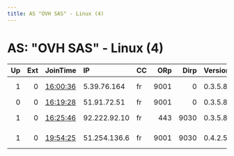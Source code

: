 ```yaml
---
title: AS "OVH SAS" - Linux (4)
---
```


# AS: "OVH SAS" - Linux (4)

|   Up |   Ext | JoinTime                                                                                            | IP           | CC   |   ORp |   Dirp | Version   | Contact                        | Nickname       |   eFamMembers |
|-----:|------:|:----------------------------------------------------------------------------------------------------|:-------------|:-----|------:|-------:|:----------|:-------------------------------|:---------------|--------------:|
|    1 |     0 | [16:00:36](https://metrics.torproject.org/rs.html#details/AFAD3875DDCFE5F6D930EBAE6EF37219C0194478) | 5.39.76.164  | fr   |  9001 |      0 | 0.3.5.8   | Miles &lt;miles AT autistici   | miles          |             1 |
|    0 |     0 | [16:19:28](https://metrics.torproject.org/rs.html#details/B2E60B3F4473BB7B75D499B1197E5F5600D018EB) | 51.91.72.51  | fr   |  9001 |      0 | 0.3.5.8   | None                           | Unnamed        |             1 |
|    1 |     0 | [16:25:46](https://metrics.torproject.org/rs.html#details/CF7D2B4BECD17E04FA0D604229888F91D1665C01) | 92.222.92.10 | fr   |   443 |   9030 | 0.3.5.8   | Jonas &lt;drjones16@web.de&gt; | BuglabsRelayFR |             1 |
|    1 |     0 | [19:54:25](https://metrics.torproject.org/rs.html#details/84CB0782C8CA81A7263EE86F321EDFECC611369A) | 51.254.136.6 | fr   |  9001 |   9030 | 0.4.2.5   | IRC: 'SoakedNoodle@irc.of      | Pistis         |             1 |
